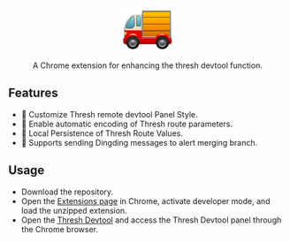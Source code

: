 <p align="center">
  <img style="width: 100px;" src="./src/assets/logo.png" alt="logo.png" />
</p>
<p align="center">A Chrome extension for enhancing the thresh devtool function.</p>

## Features

- 💄 Customize Thresh remote devtool Panel Style.
- 🔄 Enable automatic encoding of Thresh route parameters.
- 📂 Local Persistence of Thresh Route Values.
- 📢 Supports sending Dingding messages to alert merging branch.

## Usage

- Download the repository.
- Open the [Extensions page](chrome://extensions/) in Chrome, activate developer mode, and load the unzipped extension.
- Open the [Thresh Devtool](http://localhost:9003/devtool/) and access the Thresh Devtool panel through the Chrome browser.
